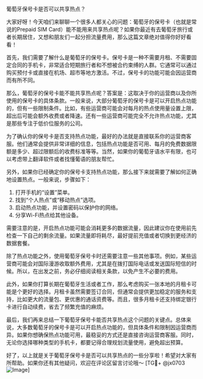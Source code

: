 葡萄牙保号卡是否可以共享热点？

大家好呀！今天咱们来聊聊一个很多人都关心的问题：葡萄牙的保号卡（也就是常说的Prepaid SIM Card）能不能用来共享热点呢？如果你最近有去葡萄牙旅行或者长期居住，又想和朋友们一起分担流量费用，那么这篇文章绝对值得你好好看看！

首先，我们需要了解什么是葡萄牙的保号卡。保号卡是一种不需要月租、不需要固定合同的手机卡，非常适合短期旅行者和不想被合约束缚的人群。它通常可以通过购买预付卡或直接在机场、超市等地方激活。不过，保号卡的功能可能会因运营商而有所不同。

那么，葡萄牙的保号卡能不能共享热点呢？答案是：这取决于你的运营商以及你所使用的保号卡的具体条款。一般来说，大部分葡萄牙的保号卡是可以开启热点功能的，但有一些限制条件。比如，有些运营商可能会对每月的热点使用量设置上限，超出后可能会额外收费或者降速。还有一些运营商可能完全不允许热点功能，尤其是那些专注于低价位服务的公司。

为了确认你的保号卡是否支持热点功能，最好的办法就是直接联系你的运营商客服。他们通常会提供非常详细的信息，包括热点功能是否可用、每月的免费数据限额是多少、超过限额后的收费标准等等。当然，如果你的葡萄牙语水平有限，也可以考虑带上翻译软件或者找懂葡语的朋友帮忙。

另外，如果你已经确定你的保号卡支持热点功能，那么接下来就需要了解如何正确地设置热点。一般来说，步骤如下：

1. 打开手机的“设置”菜单。
2. 找到“个人热点”或“移动热点”选项。
3. 启动热点功能，并设置密码以保护你的网络。
4. 分享Wi-Fi热点给其他设备。

需要注意的是，开启热点功能可能会消耗更多的数据流量，因此建议你在使用前先检查一下自己的剩余流量。如果流量即将耗尽，最好提前充值或者切换到更经济的数据套餐。

除了热点功能之外，使用葡萄牙保号卡时还需要注意一些其他事项。例如，某些运营商可能会对国际漫游收取额外费用，尤其是在拨打国际电话或发送国际短信的时候。所以，在出发之前，务必仔细阅读相关条款，以免产生不必要的费用。

此外，如果你打算长期在葡萄牙生活或者工作，那么考虑购买一张本地的月租卡可能是个更好的选择。月租卡虽然需要签订合同，但通常会提供更加稳定的服务和支持，比如更大的流量包、更优惠的通话资费等。而且，很多月租卡还支持绑定银行卡进行自动续费，省去了频繁充值的麻烦。

最后，我们再来总结一下葡萄牙保号卡能否共享热点这个问题的关键点。总体来说，大多数葡萄牙的保号卡是可以开启热点功能的，但具体条件和限制因运营商而异。如果你想确保热点功能可用，最稳妥的方式还是直接咨询运营商客服。同时，无论你选择哪种类型的手机卡，都要记得合理规划流量使用，避免超出预算。

好了，以上就是关于葡萄牙保号卡是否可以共享热点的一些分享啦！希望对大家有所帮助。如果你还有其他疑问，欢迎在评论区留言讨论哦～ [TG💪+ @jx0703 ![Image](https://github.com/user-attachments/assets/dbca1d08-cadb-493c-b0ec-ad6f7a83f270)]